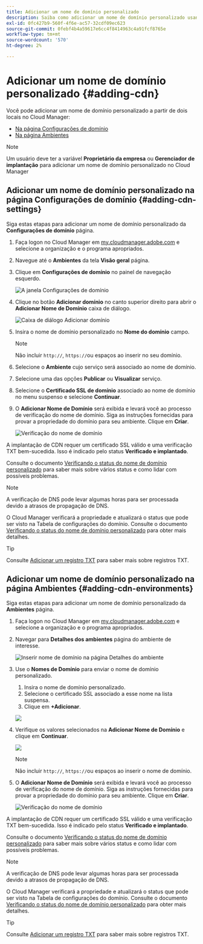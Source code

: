 ```yaml
---
title: Adicionar um nome de domínio personalizado
description: Saiba como adicionar um nome de domínio personalizado usando o Cloud Manager.
exl-id: 0fc427b9-560f-4f6e-ac57-32cdf09ec623
source-git-commit: 0febf4b4a59617e6cc4f8414963c4a91fcf8765e
workflow-type: tm+mt
source-wordcount: '570'
ht-degree: 2%

---
```


# Adicionar um nome de domínio personalizado {#adding-cdn}

Você pode adicionar um nome de domínio personalizado a partir de dois locais no Cloud Manager:

* [Na página Configurações de domínio](#adding-cdn-settings)
* [Na página Ambientes](#adding-cdn-environments)

>[!NOTE]
>
>Um usuário deve ter a variável **Proprietário da empresa** ou **Gerenciador de implantação** para adicionar um nome de domínio personalizado no Cloud Manager

## Adicionar um nome de domínio personalizado na página Configurações de domínio {#adding-cdn-settings}

Siga estas etapas para adicionar um nome de domínio personalizado da **Configurações de domínio** página.

1. Faça logon no Cloud Manager em [my.cloudmanager.adobe.com](https://my.cloudmanager.adobe.com/) e selecione a organização e o programa apropriados.

1. Navegue até o **Ambientes** da tela **Visão geral** página.

1. Clique em **Configurações de domínio** no painel de navegação esquerdo.

   ![A janela Configurações de domínio](/help/implementing/cloud-manager/assets/cdn/cdn-create.png)

1. Clique no botão **Adicionar domínio** no canto superior direito para abrir o **Adicionar Nome de Domínio** caixa de diálogo.

   ![Caixa de diálogo Adicionar domínio](/help/implementing/cloud-manager/assets/cdn/add-cdn1.png)

1. Insira o nome de domínio personalizado no **Nome do domínio** campo.

   >[!NOTE]
   >
   >Não incluir `http://`, `https://`ou espaços ao inserir no seu domínio.

1. Selecione o **Ambiente** cujo serviço será associado ao nome de domínio.

1. Selecione uma das opções **Publicar** ou **Visualizar** serviço.

1. Selecione o **Certificado SSL de domínio** associado ao nome de domínio no menu suspenso e selecione **Continuar**.

1. O **Adicionar Nome de Domínio** será exibida e levará você ao processo de verificação do nome de domínio. Siga as instruções fornecidas para provar a propriedade do domínio para seu ambiente. Clique em **Criar**.

   ![Verificação do nome de domínio](/help/implementing/cloud-manager/assets/cdn/cdn-create6.png)

A implantação de CDN requer um certificado SSL válido e uma verificação TXT bem-sucedida. Isso é indicado pelo status **Verificado e implantado**.

Consulte o documento [Verificando o status do nome de domínio personalizado](/help/implementing/cloud-manager/custom-domain-names/check-domain-name-status.md) para saber mais sobre vários status e como lidar com possíveis problemas.

>[!NOTE]
>
>A verificação de DNS pode levar algumas horas para ser processada devido a atrasos de propagação de DNS.
>
>O Cloud Manager verificará a propriedade e atualizará o status que pode ser visto na Tabela de configurações do domínio. Consulte o documento [Verificando o status do nome de domínio personalizado](/help/implementing/cloud-manager/custom-domain-names/check-domain-name-status.md) para obter mais detalhes.

>[!TIP]
>
>Consulte [Adicionar um registro TXT](/help/implementing/cloud-manager/custom-domain-names/add-text-record.md) para saber mais sobre registros TXT.

## Adicionar um nome de domínio personalizado na página Ambientes {#adding-cdn-environments}

Siga estas etapas para adicionar um nome de domínio personalizado da **Ambientes** página.

1. Faça logon no Cloud Manager em [my.cloudmanager.adobe.com](https://my.cloudmanager.adobe.com/) e selecione a organização e o programa apropriados.

1. Navegar para **Detalhes dos ambientes** página do ambiente de interesse.

   ![Inserir nome de domínio na página Detalhes do ambiente](/help/implementing/cloud-manager/assets/cdn/cdn-create4.png)

1. Use o **Nomes de Domínio** para enviar o nome de domínio personalizado.

   1. Insira o nome de domínio personalizado.
   1. Selecione o certificado SSL associado a esse nome na lista suspensa.
   1. Clique em **+Adicionar**.

   ![](/help/implementing/cloud-manager/assets/cdn/cdn-create3.png)

1. Verifique os valores selecionados na **Adicionar Nome de Domínio** e clique em **Continuar**.

   ![](/help/implementing/cloud-manager/assets/cdn/cdn-create5.png)

   >[!NOTE]
   >
   >Não incluir `http://`, `https://`ou espaços ao inserir o nome de domínio.

1. O **Adicionar Nome de Domínio** será exibida e levará você ao processo de verificação do nome de domínio. Siga as instruções fornecidas para provar a propriedade do domínio para seu ambiente. Clique em **Criar**.

   ![Verificação do nome de domínio](/help/implementing/cloud-manager/assets/cdn/cdn-create6.png)

A implantação de CDN requer um certificado SSL válido e uma verificação TXT bem-sucedida. Isso é indicado pelo status **Verificado e implantado**.

Consulte o documento [Verificando o status do nome de domínio personalizado](/help/implementing/cloud-manager/custom-domain-names/check-domain-name-status.md) para saber mais sobre vários status e como lidar com possíveis problemas.

>[!NOTE]
>
>A verificação de DNS pode levar algumas horas para ser processada devido a atrasos de propagação de DNS.
>
>O Cloud Manager verificará a propriedade e atualizará o status que pode ser visto na Tabela de configurações do domínio. Consulte o documento [Verificando o status do nome de domínio personalizado](/help/implementing/cloud-manager/custom-domain-names/check-domain-name-status.md) para obter mais detalhes.

>[!TIP]
>
>Consulte [Adicionar um registro TXT](/help/implementing/cloud-manager/custom-domain-names/add-text-record.md) para saber mais sobre registros TXT.
